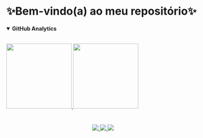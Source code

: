 # ✨Bem-vindo(a) ao meu repositório✨


<details open>
<summary> <b>GitHub Analytics</b> </summary>
<br>
<p align="left">
<a href="https://github.com/Madu-braga">
  <img height="170rh" src="https://github-readme-stats-eight-theta.vercel.app/api?username=Madu-braga&show_icons=true&theme=dracula&include_all_commits=true&count_private=true"/>
  <img height="170rh" src="https://github-readme-stats-eight-theta.vercel.app/api/top-langs/?username=Madu-braga&layout=compact&langs_count=8&theme=dracula"/>
 </p><div>
</details>
  
#
  <div>
  <p align="center">
  <a href = "https://mail.google.com/mail/u/1/#inbox"><img src="https://img.shields.io/badge/-Gmail-%23EA4335?style=for-the-badge&logo=gmail&logoColor=white" target="_blank">
  </a>
  <a href="https://www.linkedin.com/in/maria-eduarda-macedo-braga-4663bb208/e" target="_blank"><img src="https://img.shields.io/badge/-LinkedIn-%230077B5?style=for-the-badge&logo=linkedin&logoColor=white" target="_blank">
  </a> 
  <a href="https://www.instagram.com/_maria_2k03/?hl=pt-br" target="_blank"><img src="https://img.shields.io/badge/-Instagram-%23E4405F?style=for-the-badge&logo=instagram&logoColor=white" target="_blank">
  </a>
</div></p>

